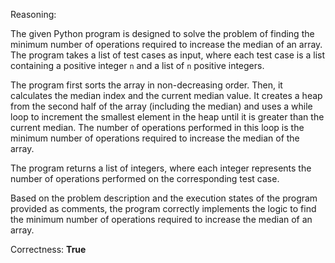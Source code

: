 Reasoning:

The given Python program is designed to solve the problem of finding the minimum number of operations required to increase the median of an array. The program takes a list of test cases as input, where each test case is a list containing a positive integer `n` and a list of `n` positive integers.

The program first sorts the array in non-decreasing order. Then, it calculates the median index and the current median value. It creates a heap from the second half of the array (including the median) and uses a while loop to increment the smallest element in the heap until it is greater than the current median. The number of operations performed in this loop is the minimum number of operations required to increase the median of the array.

The program returns a list of integers, where each integer represents the number of operations performed on the corresponding test case.

Based on the problem description and the execution states of the program provided as comments, the program correctly implements the logic to find the minimum number of operations required to increase the median of an array.

Correctness: **True**